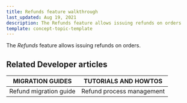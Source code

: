 ```yaml
---
title: Refunds feature walkthrough
last_updated: Aug 19, 2021
description: The Refunds feature allows issuing refunds on orders
template: concept-topic-template
---
```


The _Refunds_ feature allows issuing refunds on orders.

<!--
To learn more about the feature and to find out how end users use it, see [Refunds feature overview](https://documentation.spryker.com/docs/refunds-feature-overview) for business users.
-->

## Related Developer articles

| MIGRATION GUIDES | TUTORIALS AND HOWTOS |
|---------|---------|
| Refund migration guide | Refund process management |
